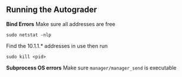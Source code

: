 ## Running the Autograder

**Bind Errors**
Make sure all addresses are free
```
sudo netstat -nlp
```
Find the 10.1.1.* addresses in use then run
```
sudo kill <pid>
```

**Subprocess OS errors**
Make sure `manager/manager_send` is executable
